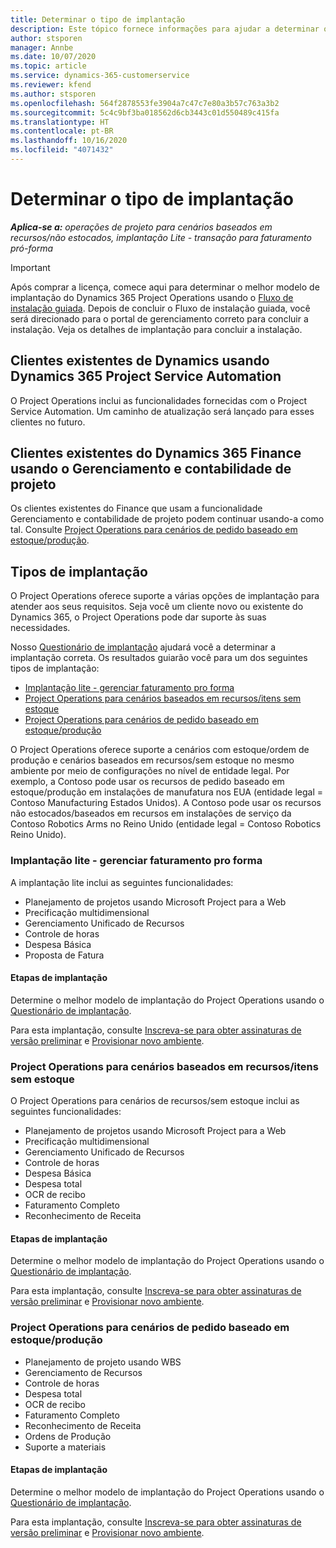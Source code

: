 ```yaml
---
title: Determinar o tipo de implantação
description: Este tópico fornece informações para ajudar a determinar o tipo de implantação correto do Project Operations para a sua empresa.
author: stsporen
manager: Annbe
ms.date: 10/07/2020
ms.topic: article
ms.service: dynamics-365-customerservice
ms.reviewer: kfend
ms.author: stsporen
ms.openlocfilehash: 564f2878553fe3904a7c47c7e80a3b57c763a3b2
ms.sourcegitcommit: 5c4c9bf3ba018562d6cb3443c01d550489c415fa
ms.translationtype: HT
ms.contentlocale: pt-BR
ms.lasthandoff: 10/16/2020
ms.locfileid: "4071432"
---
```

# <a name="determine-your-deployment-type"></a>Determinar o tipo de implantação

_**Aplica-se a:** operações de projeto para cenários baseados em recursos/não estocados, implantação Lite - transação para faturamento pró-forma_

> [!IMPORTANT]
> Após comprar a licença, comece aqui para determinar o melhor modelo de implantação do Dynamics 365 Project Operations usando o [Fluxo de instalação guiada](https://aka.ms/provisionprojectoperations).
> Depois de concluir o Fluxo de instalação guiada, você será direcionado para o portal de gerenciamento correto para concluir a instalação. Veja os detalhes de implantação para concluir a instalação.


## <a name="existing-customers-of-dynamics-using-dynamics-365-project-service-automation"></a>Clientes existentes de Dynamics usando Dynamics 365 Project Service Automation
O Project Operations inclui as funcionalidades fornecidas com o Project Service Automation. Um caminho de atualização será lançado para esses clientes no futuro.

## <a name="existing-customers-of-dynamics-365-finance-using-project-management-and-accounting"></a>Clientes existentes do Dynamics 365 Finance usando o Gerenciamento e contabilidade de projeto 

Os clientes existentes do Finance que usam a funcionalidade Gerenciamento e contabilidade de projeto podem continuar usando-a como tal. Consulte [Project Operations para cenários de pedido baseado em estoque/produção](#pma).


## <a name="deployment-types"></a>Tipos de implantação
O Project Operations oferece suporte a várias opções de implantação para atender aos seus requisitos. Seja você um cliente novo ou existente do Dynamics 365, o Project Operations pode dar suporte às suas necessidades.

Nosso [Questionário de implantação](https://aka.ms/provisionprojectoperations) ajudará você a determinar a implantação correta. Os resultados guiarão você para um dos seguintes tipos de implantação:

- [Implantação lite - gerenciar faturamento pro forma](#lite)
- [Project Operations para cenários baseados em recursos/itens sem estoque](#integrated)
- [Project Operations para cenários de pedido baseado em estoque/produção](#pma)

O Project Operations oferece suporte a cenários com estoque/ordem de produção e cenários baseados em recursos/sem estoque no mesmo ambiente por meio de configurações no nível de entidade legal. Por exemplo, a Contoso pode usar os recursos de pedido baseado em estoque/produção em instalações de manufatura nos EUA (entidade legal = Contoso Manufacturing Estados Unidos). A Contoso pode usar os recursos não estocados/baseados em recursos em instalações de serviço da Contoso Robotics Arms no Reino Unido (entidade legal = Contoso Robotics Reino Unido).

### <a name="lite-deployment---deal-to-proforma-invoicing"></a><a  name="lite"></a>Implantação lite - gerenciar faturamento pro forma

A implantação lite inclui as seguintes funcionalidades:

- Planejamento de projetos usando Microsoft Project para a Web
- Precificação multidimensional
- Gerenciamento Unificado de Recursos
- Controle de horas
- Despesa Básica
- Proposta de Fatura

#### <a name="deployment-steps"></a>Etapas de implantação
Determine o melhor modelo de implantação do Project Operations usando o [Questionário de implantação](https://aka.ms/provisionprojectoperations).

Para esta implantação, consulte [Inscreva-se para obter assinaturas de versão preliminar](lite-preview-subscription-sign-up.md) e [Provisionar novo ambiente](lite-deployment.md). 


### <a name="project-operations-for-resourcenon-stocked-scenarios"></a><a name="integrated"></a>Project Operations para cenários baseados em recursos/itens sem estoque
O Project Operations para cenários de recursos/sem estoque inclui as seguintes funcionalidades:
  
- Planejamento de projetos usando Microsoft Project para a Web
- Precificação multidimensional
- Gerenciamento Unificado de Recursos
- Controle de horas
- Despesa Básica
- Despesa total
- OCR de recibo
- Faturamento Completo
- Reconhecimento de Receita

#### <a name="deployment-steps"></a>Etapas de implantação
Determine o melhor modelo de implantação do Project Operations usando o [Questionário de implantação](https://aka.ms/provisionprojectoperations).

Para esta implantação, consulte [Inscreva-se para obter assinaturas de versão preliminar](resource-sign-up-preview-subscription.md) e [Provisionar novo ambiente](resource-provision-new-environment.md). 


### <a name="project-operations-for-stockedproduction-order-scenarios"></a><a name="pma"></a>Project Operations para cenários de pedido baseado em estoque/produção

- Planejamento de projeto usando WBS
- Gerenciamento de Recursos
- Controle de horas
- Despesa total
- OCR de recibo
- Faturamento Completo
- Reconhecimento de Receita
- Ordens de Produção
- Suporte a materiais

#### <a name="deployment-steps"></a>Etapas de implantação
Determine o melhor modelo de implantação do Project Operations usando o [Questionário de implantação](https://aka.ms/provisionprojectoperations).

Para esta implantação, consulte [Inscreva-se para obter assinaturas de versão preliminar](https://docs.microsoft.com/dynamics365/fin-ops-core/dev-itpro/dev-tools/sign-up-preview-subscription?toc=/dynamics365/finance/toc.json) e [Provisionar novo ambiente](https://docs.microsoft.com/dynamics365/fin-ops-core/dev-itpro/deployment/deploy-demo-environment?toc=/dynamics365/finance/toc.json). 

